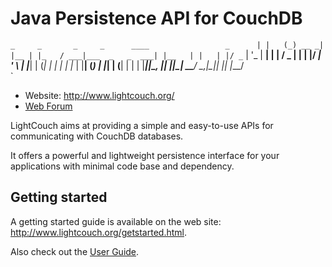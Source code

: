 Java Persistence API for CouchDB
================================
`_     _       _     _      ____                 _     
| |   (_) __ _| |__ | |_   / ___|___  _   _  ___| |__  
| |   | |/ _` | '_ \| __| | |   / _ \| | | |/ __| '_ \ 
| |___| | (_| | | | | |_  | |__| (_) | |_| | (__| | | |
|_____|_|\__, |_| |_|\__|  \____\___/ \__,_|\___|_| |_|
         |___/    
`
* Website: <http://www.lightcouch.org/>
* [Web Forum](http://groups.google.com/group/lightcouch)

LightCouch aims at providing a simple and easy-to-use APIs for communicating with CouchDB databases. 

It offers a powerful and lightweight persistence interface for your applications with minimal code base and dependency.

Getting started
---------------
A getting started guide is available on the web site: <http://www.lightcouch.org/getstarted.html>.

Also check out the [User Guide](http://www.lightcouch.org/lightcouch-guide.html).
